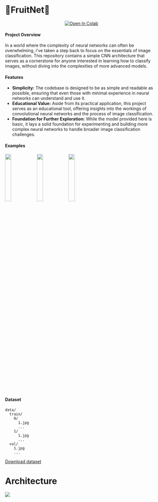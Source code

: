 # 🍌FruitNet🥝
<div align="center">
<a href="https://colab.research.google.com/drive/1uEmHVAXZre1hUgqMokzmeYIpcVnuSEQ8?usp=sharing" target="_blank"><img src="https://colab.research.google.com/assets/colab-badge.svg" alt="Open In Colab"></a>
</div>

#### Project Overview


In a world where the complexity of neural networks can often be overwhelming, i've taken a step back to focus on the essentials of image classification. This repository contains a simple CNN architecture that serves as a cornerstone for anyone interested in learning how to classify images, without diving into the complexities of more advanced models.

#### Features

- **Simplicity:** The codebase is designed to be as simple and readable as possible, ensuring that even those with minimal experience in neural networks can understand and use it.
- **Educational Value:** Aside from its practical application, this project serves as an educational tool, offering insights into the workings of convolutional neural networks and the process of image classification.
- **Foundation for Further Exploration:** While the model provided here is basic, it lays a solid foundation for experimenting and building more complex neural networks to handle broader image classification challenges.

#### Examples
<div align="left">
<img src="https://i.imgur.com/7caMCIJ.png" width=20%>
<img src="https://i.imgur.com/fhQqzPu.png" width=20%>
<img src="https://i.imgur.com/jAI0GXW.png" width=20%> <br>
</div>

#### Dataset
```
data/
  train/
    0/
      1.jpg
      ...
    1/
      1.jpg
      ...
  val/
    1.jpg
    ...
```
<a href="https://github.com/shershunov/FruitNet/files/15226620/data.zip">Download dataset</a>

# Architecture
<img src="https://github.com/shershunov/FruitNet/assets/71601841/fff96eda-8d99-46a7-8ae0-dab8690105c0">
